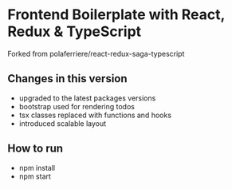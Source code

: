 # Frontend Boilerplate with React, Redux & TypeScript

Forked from polaferriere/react-redux-saga-typescript

## Changes in this version

- upgraded to the latest packages versions
- bootstrap used for rendering todos
- tsx classes replaced with functions and hooks
- introduced scalable layout

## How to run

- npm install
- npm start


